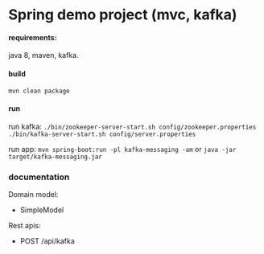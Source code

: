 # Spring demo project (mvc, kafka)

#### requirements:
java 8, maven, kafka.

#### build
`mvn clean package`

#### run
run kafka:
`./bin/zookeeper-server-start.sh config/zookeeper.properties`
`./bin/kafka-server-start.sh config/server.properties`
  
run app:
`mvn spring-boot:run -pl kafka-messaging -am` or `java -jar target/kafka-messaging.jar`

### documentation

Domain model:
* SimpleModel

Rest apis:
* POST /api/kafka

